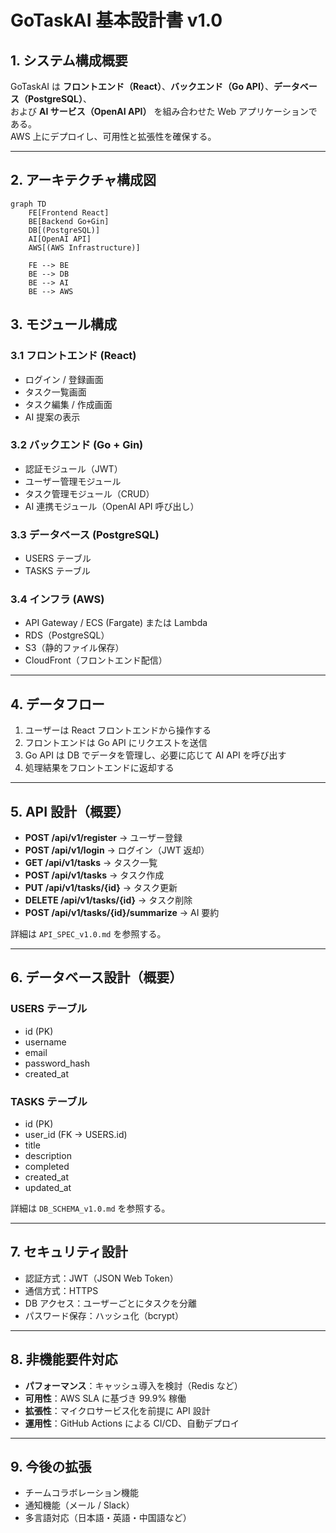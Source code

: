 # GoTaskAI 基本設計書 v1.0

## 1. システム構成概要
GoTaskAI は **フロントエンド（React）**、**バックエンド（Go API）**、**データベース（PostgreSQL）**、  
および **AI サービス（OpenAI API）** を組み合わせた Web アプリケーションである。  
AWS 上にデプロイし、可用性と拡張性を確保する。

---

## 2. アーキテクチャ構成図
```mermaid
graph TD
    FE[Frontend React]
    BE[Backend Go+Gin]
    DB[(PostgreSQL)]
    AI[OpenAI API]
    AWS[(AWS Infrastructure)]

    FE --> BE
    BE --> DB
    BE --> AI
    BE --> AWS
```
## 3. モジュール構成

### 3.1 フロントエンド (React)
- ログイン / 登録画面  
- タスク一覧画面  
- タスク編集 / 作成画面  
- AI 提案の表示  

### 3.2 バックエンド (Go + Gin)
- 認証モジュール（JWT）  
- ユーザー管理モジュール  
- タスク管理モジュール（CRUD）  
- AI 連携モジュール（OpenAI API 呼び出し）  

### 3.3 データベース (PostgreSQL)
- USERS テーブル  
- TASKS テーブル  

### 3.4 インフラ (AWS)
- API Gateway / ECS (Fargate) または Lambda  
- RDS（PostgreSQL）  
- S3（静的ファイル保存）  
- CloudFront（フロントエンド配信）  

---

## 4. データフロー
1. ユーザーは React フロントエンドから操作する  
2. フロントエンドは Go API にリクエストを送信  
3. Go API は DB でデータを管理し、必要に応じて AI API を呼び出す  
4. 処理結果をフロントエンドに返却する  

---

## 5. API 設計（概要）
- **POST /api/v1/register** → ユーザー登録  
- **POST /api/v1/login** → ログイン（JWT 返却）  
- **GET /api/v1/tasks** → タスク一覧  
- **POST /api/v1/tasks** → タスク作成  
- **PUT /api/v1/tasks/{id}** → タスク更新  
- **DELETE /api/v1/tasks/{id}** → タスク削除  
- **POST /api/v1/tasks/{id}/summarize** → AI 要約  

詳細は `API_SPEC_v1.0.md` を参照する。  

---

## 6. データベース設計（概要）

### USERS テーブル
- id (PK)  
- username  
- email  
- password_hash  
- created_at  

### TASKS テーブル
- id (PK)  
- user_id (FK → USERS.id)  
- title  
- description  
- completed  
- created_at  
- updated_at  

詳細は `DB_SCHEMA_v1.0.md` を参照する。  

---

## 7. セキュリティ設計
- 認証方式：JWT（JSON Web Token）  
- 通信方式：HTTPS  
- DB アクセス：ユーザーごとにタスクを分離  
- パスワード保存：ハッシュ化（bcrypt）  

---

## 8. 非機能要件対応
- **パフォーマンス**：キャッシュ導入を検討（Redis など）  
- **可用性**：AWS SLA に基づき 99.9% 稼働  
- **拡張性**：マイクロサービス化を前提に API 設計  
- **運用性**：GitHub Actions による CI/CD、自動デプロイ  

---

## 9. 今後の拡張
- チームコラボレーション機能  
- 通知機能（メール / Slack）  
- 多言語対応（日本語・英語・中国語など）  

